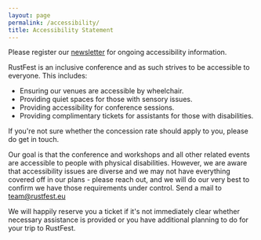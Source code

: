 ```yaml
---
layout: page
permalink: /accessibility/
title: Accessibility Statement
---
```


Please register our [newsletter](https://ti.to/rust-community-europe/rustfest-2016) for ongoing accessibility information.

RustFest is an inclusive conference and as such strives to be accessible to everyone. This includes:

* Ensuring our venues are accessible by wheelchair.
* Providing quiet spaces for those with sensory issues.
* Providing accessibility for conference sessions.
* Providing complimentary tickets for assistants for those with disabilities.

If you're not sure whether the concession rate should apply to you, please do get in touch.

Our goal is that the conference and workshops and all other related events are accessible to people with physical disabilities. However, we are aware that accessibility issues are diverse and we may not have everything covered off in our plans - please reach out, and we will do our very best to confirm we have those requirements under control. Send a mail to [team@rustfest.eu](mailto:team@rustfest.eu)

We will happily reserve you a ticket if it's not immediately clear whether necessary assistance is provided or you have additional planning to do for your trip to RustFest.
